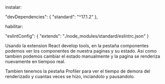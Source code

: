 instalar:

"devDependencies": {
"standard": "^17.1.2"
},

habilitar:

"eslintConfig": {
"extends": "./node_modules/standard/eslintrc.json"
}


Usando la extension React develop tools, en la pestaña componentes podemos ver los componentes de nuestra paginas y su estado. Asi como tambien podemos cambiar el estado manualmente y la pagina se renderiza nuevamente en tiempoo real.

Tambien tenemos la pestaña Profiler para ver el tiempo de demora del renderizado y cuantas veces se hizo, inciandolo y pausandolo.


